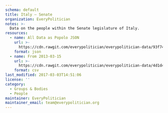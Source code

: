 ```yaml
---
schema: default
title: Italy — Senate
organization: EveryPolitician
notes: >-
  Data on the people within the Senate legislature of Italy.
resources:
  - name: All Data as Popolo JSON
    url: >-
      https://cdn.rawgit.com/everypolitician/everypolitician-data/93f74f44eca65de5ae58f2a34b21c6f7ac5d4bea/data/Italy/Senate/ep-popolo-v1.0.json
    format: json
  - name: From 2013-03-15
    url: >-
      https://cdn.rawgit.com/everypolitician/everypolitician-data/4d1d4517703ab90a96990f8d324256e4da1ed5b3/data/Italy/Senate/term-17.csv
    format: csv
last_modified: 2017-03-03T14:51:06
license: ''
category:
  - Groups & Bodies
  - People
maintainer: EveryPolitician
maintainer_email: team@everypolitician.org
---
```

